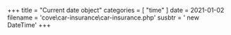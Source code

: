 +++
title = "Current date object"
categories = [ "time" ]
date = 2021-01-02
filename = 'cove\car-insurance\car-insurance.php'
susbtr = ' new DateTime'
+++
